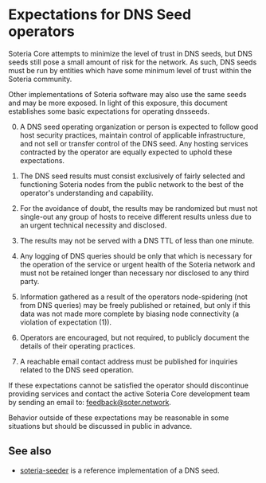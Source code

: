 Expectations for DNS Seed operators
====================================

Soteria Core attempts to minimize the level of trust in DNS seeds,
but DNS seeds still pose a small amount of risk for the network.
As such, DNS seeds must be run by entities which have some minimum
level of trust within the Soteria community.

Other implementations of Soteria software may also use the same
seeds and may be more exposed. In light of this exposure, this
document establishes some basic expectations for operating dnsseeds.

0. A DNS seed operating organization or person is expected to follow good
host security practices, maintain control of applicable infrastructure,
and not sell or transfer control of the DNS seed. Any hosting services
contracted by the operator are equally expected to uphold these expectations.

1. The DNS seed results must consist exclusively of fairly selected and
functioning Soteria nodes from the public network to the best of the
operator's understanding and capability.

2. For the avoidance of doubt, the results may be randomized but must not
single-out any group of hosts to receive different results unless due to an
urgent technical necessity and disclosed.

3. The results may not be served with a DNS TTL of less than one minute.

4. Any logging of DNS queries should be only that which is necessary
for the operation of the service or urgent health of the Soteria
network and must not be retained longer than necessary nor disclosed
to any third party.

5. Information gathered as a result of the operators node-spidering
(not from DNS queries) may be freely published or retained, but only
if this data was not made more complete by biasing node connectivity
(a violation of expectation (1)).

6. Operators are encouraged, but not required, to publicly document the
details of their operating practices.

7. A reachable email contact address must be published for inquiries
related to the DNS seed operation.

If these expectations cannot be satisfied the operator should
discontinue providing services and contact the active Soteria
Core development team by sending an email to:
[feedback@soter.network](mailto:feedback@soter.network).

Behavior outside of these expectations may be reasonable in some
situations but should be discussed in public in advance.

See also
----------
- [soteria-seeder](https://github.com/SoteriaNetwork/soteria-seeder) is a reference implementation of a DNS seed.

